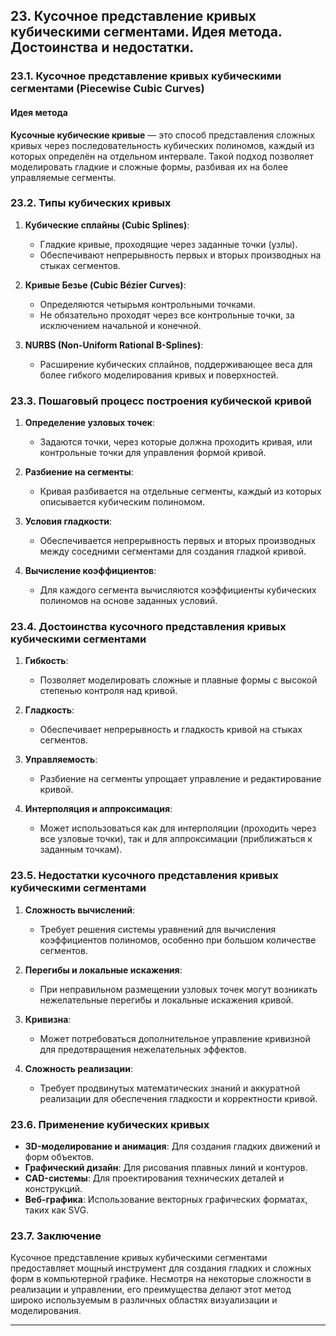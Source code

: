 
## 23. Кусочное представление кривых кубическими сегментами. Идея метода. Достоинства и недостатки.

### 23.1. Кусочное представление кривых кубическими сегментами (Piecewise Cubic Curves)

#### Идея метода

**Кусочные кубические кривые** — это способ представления сложных кривых через последовательность кубических полиномов, каждый из которых определён на отдельном интервале. Такой подход позволяет моделировать гладкие и сложные формы, разбивая их на более управляемые сегменты.

### 23.2. Типы кубических кривых

1. **Кубические сплайны (Cubic Splines)**:
    - Гладкие кривые, проходящие через заданные точки (узлы).
    - Обеспечивают непрерывность первых и вторых производных на стыках сегментов.

2. **Кривые Безье (Cubic Bézier Curves)**:
    - Определяются четырьмя контрольными точками.
    - Не обязательно проходят через все контрольные точки, за исключением начальной и конечной.

3. **NURBS (Non-Uniform Rational B-Splines)**:
    - Расширение кубических сплайнов, поддерживающее веса для более гибкого моделирования кривых и поверхностей.

### 23.3. Пошаговый процесс построения кубической кривой

1. **Определение узловых точек**:
    - Задаются точки, через которые должна проходить кривая, или контрольные точки для управления формой кривой.

2. **Разбиение на сегменты**:
    - Кривая разбивается на отдельные сегменты, каждый из которых описывается кубическим полиномом.

3. **Условия гладкости**:
    - Обеспечивается непрерывность первых и вторых производных между соседними сегментами для создания гладкой кривой.

4. **Вычисление коэффициентов**:
    - Для каждого сегмента вычисляются коэффициенты кубических полиномов на основе заданных условий.

### 23.4. Достоинства кусочного представления кривых кубическими сегментами

1. **Гибкость**:
    - Позволяет моделировать сложные и плавные формы с высокой степенью контроля над кривой.

2. **Гладкость**:
    - Обеспечивает непрерывность и гладкость кривой на стыках сегментов.

3. **Управляемость**:
    - Разбиение на сегменты упрощает управление и редактирование кривой.

4. **Интерполяция и аппроксимация**:
    - Может использоваться как для интерполяции (проходить через все узловые точки), так и для аппроксимации (приближаться к заданным точкам).

### 23.5. Недостатки кусочного представления кривых кубическими сегментами

1. **Сложность вычислений**:
    - Требует решения системы уравнений для вычисления коэффициентов полиномов, особенно при большом количестве сегментов.

2. **Перегибы и локальные искажения**:
    - При неправильном размещении узловых точек могут возникать нежелательные перегибы и локальные искажения кривой.

3. **Кривизна**:
    - Может потребоваться дополнительное управление кривизной для предотвращения нежелательных эффектов.

4. **Сложность реализации**:
    - Требует продвинутых математических знаний и аккуратной реализации для обеспечения гладкости и корректности кривой.

### 23.6. Применение кубических кривых

- **3D-моделирование и анимация**: Для создания гладких движений и форм объектов.
- **Графический дизайн**: Для рисования плавных линий и контуров.
- **CAD-системы**: Для проектирования технических деталей и конструкций.
- **Веб-графика**: Использование векторных графических форматах, таких как SVG.

### 23.7. Заключение

Кусочное представление кривых кубическими сегментами предоставляет мощный инструмент для создания гладких и сложных форм в компьютерной графике. Несмотря на некоторые сложности в реализации и управлении, его преимущества делают этот метод широко используемым в различных областях визуализации и моделирования.

---
